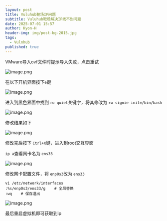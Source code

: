 ```yaml
---
layout: post
title: Vuluhub靶场IP问题
subtitle: Vuluhub靶场解决IP找不到问题
date: 2025-07-01 15:57
author: Kyon-H
header-img: img/post-bg-2015.jpg
tags:
  - Vulnhub
published: true
---
```

VMware导入ovf文件时提示导入失败，点击重试

![image.png](https://img.ghostliner.top/1zhmKZ.png)

在以下开机界面按下`e`键

![image.png](https://img.ghostliner.top/AoazIQ.png)

进入到黑色界面中找到 `ro quiet`关键字，将其修改为 `rw signie init=/bin/bash`

![image.png](https://img.ghostliner.top/MgivAp.png)

修改结果如下

![image.png](https://img.ghostliner.top/lF87Tq.png)

修改完后按下 `Ctrl+X`键，进入到root交互界面

`ip a`查看网卡名为 `ens33`

![image.png](https://img.ghostliner.top/po772s.png)

修改网卡配置文件，将 `enp0s3`改为 `ens33`

```shell
vi /etc/network/interfaces
:%s/enp0s3/ens33/g    # 全局替换
:wq    # 保存退出
```

![image.png](https://img.ghostliner.top/9OBFki.png)

最后重启虚拟机即可获取到ip
